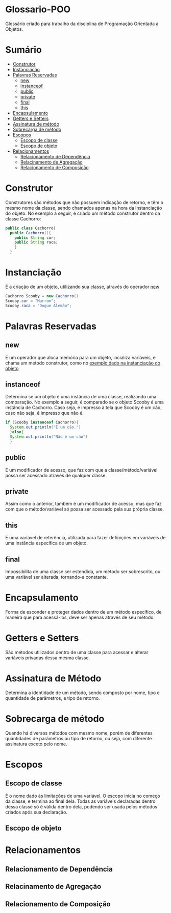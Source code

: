# Glossario-POO
Glossário criado para trabalho da disciplina de Programação Orientada a Objetos.

Sumário
=====
- [Construtor](#construtor)
- [Instanciação](#instanciação)
- [Palavras Reservadas](#palavras-reservadas)
  - [new](#new)
  - [instanceof](#instanceof)
  - [public](#public)
  - [private](#private)
  - [final](#final)
  - [this](#this)
- [Encapsulamento](#encapsulamento)
- [Getters e Setters](#getters-e-setters)
- [Assinatura de método](#assinatura-de-método)
- [Sobrecarga de método](#sobrecarga-de-método)
- [Escopos](#escopos)
  - [Escopo de classe](#escopo-de-classe)
  - [Escopo de objeto](#escopo-de-objeto)
- [Relacionamentos](#relacionamentos)
  - [Relacionamento de Dependência](#relacionamento-de-dependência)
  - [Relacinamento de Agregação](#relacionamento-de-agregação)
  - [Relacionamento de Composição](#relacionamento-de-composição)

Construtor
=====
Construtores são métodos que não possuem indicação de retorno, e têm o mesmo nome da classe, sendo chamados apenas na hora da instanciação do objeto. No exemplo a seguir, é criado um método construtor dentro da classe Cachorro:
```java
public class Cachorro{
  public Cachorro(){
    public String cor;
    public String raca;
    }
  }
```
Instanciação
=====
É a criação de um objeto, utilizando sua classe, através do operador [new](#new)
```java
Cachorro Scooby = new Cachorro()
Scooby.cor = "Marrom";
Scooby.raca = "Dogue Alemão";
```

Palavras Reservadas
=====
new
-----
É um operador que aloca memória para um objeto, incializa variáveis, e chama um método construtor, como no [exemplo dado na instanciação do objeto](#instanciação)

instanceof
-----
Determina se um objeto é uma instância de uma classe, realizando uma comparação. No exemplo a seguir, é comparado se o objeto Scooby é uma instância de Cachorro. Caso seja, é impresso à tela que Scooby é um cão, caso não seja, é impresso que não é.
```java
if (Scooby instanceof Cachorro){
  System.out.println("É um cão.")
  }else{
  System.out.println("Não é um cão")
  }
```

public
-----
É um modificador de acesso, que faz com que a classe/método/variável possa ser acessado através de qualquer classe.

private
-----
Assim como o anterior, também é um modificador de acesso, mas que faz com que o método/variável só possa ser acessado pela sua própria classe.

this
-----
É uma variável de referência, utilizada para fazer definições em variáveis de uma instância específica de um objeto.

final
-----
Impossibilita de uma classe ser estendida, um método ser sobrescrito, ou uma variável ser alterada, tornando-a constante.

Encapsulamento
=====
Forma de esconder e proteger dados dentro de um método específico, de maneira que para acessá-los, deve ser apenas através de seu método.

Getters e Setters
=====
São métodos utilizados dentro de uma classe para acessar e alterar variáveis privadas dessa mesma classe.

Assinatura de Método
=====
Determina a identidade de um método, sendo composto por nome, tipo e quantidade de parâmetros, e tipo de retorno.

Sobrecarga de método
=====
Quando há diversos métodos com mesmo nome, porém de diferentes quantidades de parâmetros ou tipo de retorno, ou seja, com diferente assinatura exceto pelo nome.

Escopos
=====
Escopo de classe
-----
É o nome dado às limitações de uma variável. O escopo inicia no começo da classe, e termina ao final dela. Todas as variáveis declaradas dentro dessa classe só é válida dentro dela, podendo ser usada pelos métodos criados após sua declaração.

Escopo de objeto
-----


Relacionamentos
=====
Relacionamento de Dependência
-----


Relacinamento de Agregação
-----


Relacionamento de Composição
-----
